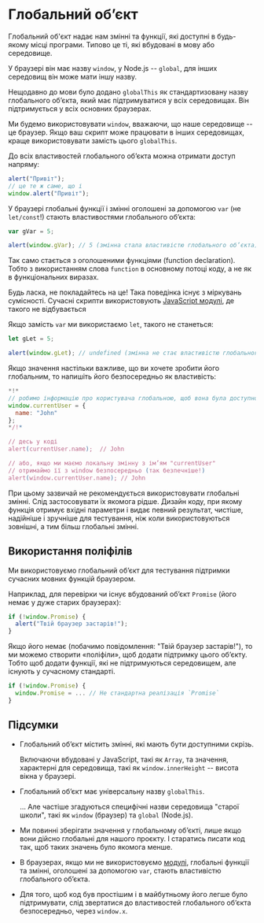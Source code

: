 
# Глобальний об’єкт

Глобальний об'єкт надає нам змінні та функції, які доступні в будь-якому місці програми. Типово це ті, які вбудовані в мову або середовище.

У браузері він має назву `window`, у Node.js -- `global`, для інших середовищ він може мати іншу назву.

Нещодавно до мови було додано `globalThis` як стандартизовану назву глобального об’єкта, який має підтримуватися у всіх середовищах. Він підтримується у всіх основних браузерах.

Ми будемо використовувати `window`, вважаючи, що наше середовище -- це браузер. Якщо ваш скрипт може працювати в інших середовищах, краще використовувати замість цього `globalThis`.

До всіх властивостей глобального об’єкта можна отримати доступ напряму:

```js run
alert("Привіт");
// це те ж саме, що і
window.alert("Привіт");
```

У браузері глобальні функції і змінні оголошені за допомогою `var` (не `let/const`!) стають властивостями глобального об’єкта:

```js run untrusted refresh
var gVar = 5;

alert(window.gVar); // 5 (змінна стала властивістю глобального об’єкта)
```

Так само стається з оголошеними функціями (function declaration). Тобто з використанням слова `function` в основному потоці коду, а не як в функціональних виразах.

Будь ласка, не покладайтесь на це! Така поведінка існує з міркувань сумісності. Сучасні скрипти використовують [JavaScript модулі](info:modules), де такого не відбувається

Якщо замість `var` ми використаємо `let`, такого не станеться:

```js run untrusted refresh
let gLet = 5;

alert(window.gLet); // undefined (змінна не стає властивістю глобального об’єкта)
```

Якщо значення настільки важливе, що ви хочете зробити його глобальним, то напишіть його безпосередньо як властивість:

```js run
*!*
// робимо інформацію про користувача глобальною, щоб вона була доступною в будь-якому місці коду
window.currentUser = {
  name: "John"
};
*/!*

// десь у коді
alert(currentUser.name);  // John

// або, якщо ми маємо локальну змінну з ім’ям "currentUser"
// отримаймо її з window безпосередньо (так безпечніше!)
alert(window.currentUser.name); // John
```

При цьому зазвичай не рекомендується використовувати глобальні змінні. Слід застосовувати їх якомога рідше. Дизайн коду, при якому функція отримує вхідні параметри і видає певний результат, чистіше, надійніше і зручніше для тестування, ніж коли використовуються зовнішні, а тим більш глобальні змінні.

## Використання поліфілів

Ми використовуємо глобальний об’єкт для тестування підтримки сучасних мовних функцій браузером.

Наприклад, для перевірки чи існує вбудований об’єкт `Promise` (його немає у дуже старих браузерах):
```js run
if (!window.Promise) {
  alert("Твій браузер застарів!");
}
```

Якщо його немає (побачимо повідомлення: "Твій браузер застарів!"), то ми можемо створити «поліфіли», щоб додати підтримку цього об’єкту. Тобто щоб додати функції, які не підтримуються середовищем, але існують у сучасному стандарті.

```js run
if (!window.Promise) {
  window.Promise = ... // Не стандартна реалізація `Promise`
}
```

## Підсумки

- Глобальний об’єкт містить змінні, які мають бути доступними скрізь.

    Включаючи вбудовані у JavaScript, такі як `Array`, та значення, характерні для середовища, такі як `window.innerHeight` -- висота вікна у браузері.
- Глобальний об’єкт має універсальну назву `globalThis`.

    ... Але частіше згадуються специфічні назви середовища "старої школи", такі як `window` (браузер) та `global` (Node.js).
- Ми повинні зберігати значення у глобальному об’єкті, лише якщо вони дійсно глобальні для нашого проєкту. І старатись писати код так, щоб таких значень було якомога менше.
- В браузерах, якщо ми не використовуємо [модулі](info:modules), глобальні функції та змінні, оголошені за допомогою `var`, стають властивістю глобального об’єкта.
- Для того, щоб код був простішим і в майбутньому його легше було підтримувати, слід звертатися до властивостей глобального об’єкта безпосередньо, через `window.x`.
